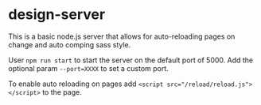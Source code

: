 # design-server

This is a basic node.js server that allows for auto-reloading pages on change and auto comping sass style.

User `npm run start` to start the server on the default port of 5000. Add the optional param `--port=XXXX` to set a custom port.

To enable auto reloading on pages add `<script src="/reload/reload.js"></script>` to the page.
